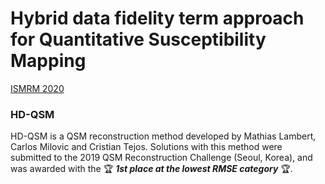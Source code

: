 # Hybrid data fidelity term approach for Quantitative Susceptibility Mapping

[ISMRM 2020](https://drive.google.com/file/d/1LLQIB9GcEx1mPjpVCyM4zP0E3w9a_8d3/view?usp=sharing)

### HD-QSM

HD-QSM is a QSM reconstruction method developed by Mathias Lambert, Carlos Milovic and Cristian Tejos.
Solutions with this method were submitted to the 2019 QSM Reconstruction Challenge (Seoul, Korea), and was awarded with the :trophy: ***1st place at the lowest RMSE category*** :trophy:.
